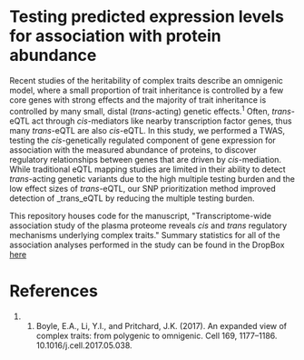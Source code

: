 # Testing predicted expression levels for association with protein abundance

Recent studies of the heritability of complex traits describe an omnigenic model, where a small proportion of trait inheritance is controlled by a few core genes with strong effects and the majority of trait inheritance is controlled by many small, distal (_trans_-acting) genetic effects.<sup>1</sup> Often, _trans_-eQTL act through _cis_-mediators like nearby transcription factor genes, thus many _trans_-eQTL are also _cis_-eQTL. In this study, we performed a TWAS, testing the _cis_-genetically regulated component of gene expression for association with the measured abundance of proteins, to discover regulatory relationships between genes that are driven by _cis_-mediation. While traditional eQTL mapping studies are limited in their ability to detect _trans_-acting genetic variants due to the high multiple testing burden and the low effect sizes of _trans_-eQTL, our SNP prioritization method improved detection of _trans_eQTL by reducing the multiple testing burden.

This repository houses code for the manuscript, "Transcriptome-wide association study of the plasma proteome reveals _cis_ and _trans_ regulatory mechanisms underlying complex traits." Summary statistics for all of the association analyses performed in the study can be found in the DropBox [here](https://www.dropbox.com/scl/fo/ly9nihi2jcf09o7h23egc/h?dl=0&rlkey=3nguzkwluvex6g94w6zsa2mh5)

# References
1. 1. Boyle, E.A., Li, Y.I., and Pritchard, J.K. (2017). An expanded view of complex traits: from polygenic to omnigenic. Cell 169, 1177–1186. 10.1016/j.cell.2017.05.038.
